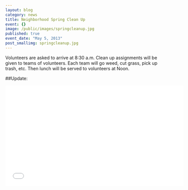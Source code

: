 ```yaml
---
layout: blog
category: news
title: Neighborhood Spring Clean Up
event: {}
image: /public/images/springcleanup.jpg
published: true
event_date: "May 5, 2013"
post_smallimg: springcleanup.jpg
---
```


Volunteers are asked to arrive at 8:30 a.m. Clean up assignments will be given to teams of volunteers. Each team will go weed, cut grass, pick up trash, etc. Then lunch will be served to volunteers at Noon.

##Update:
<iframe width="560" height="315" src="//www.youtube.com/embed/xaFgJ3hfJ5g" frameborder="0" allowfullscreen></iframe>